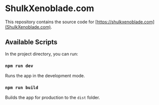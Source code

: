 # ShulkXenoblade.com

This repository contains the source code for [https://shulkxenoblade.com](ShulkXenoblade.com).

## Available Scripts

In the project directory, you can run:

### `npm run dev`

Runs the app in the development mode.

### `npm run build`

Builds the app for production to the `dist` folder.